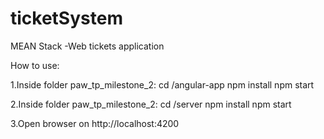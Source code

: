 # ticketSystem
MEAN Stack -Web tickets application  

How to use:

1.Inside folder paw_tp_milestone_2:
cd /angular-app
npm install
npm start


2.Inside folder paw_tp_milestone_2:
cd /server
npm install
npm start

3.Open browser on http://localhost:4200

